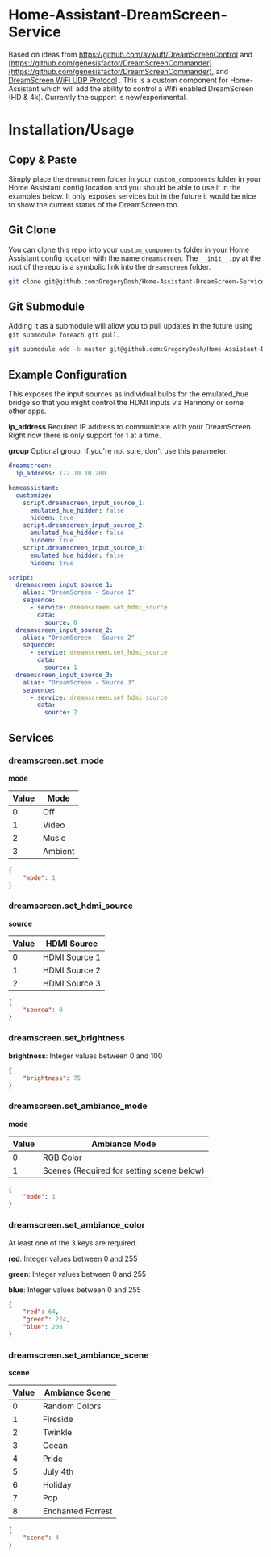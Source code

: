 # Home-Assistant-DreamScreen-Service
Based on ideas from https://github.com/avwuff/DreamScreenControl and [https://github.com/genesisfactor/DreamScreenCommander](https://github.com/genesisfactor/DreamScreenCommander), and [DreamScreen WiFi UDP Protocol](http://dreamscreen.boards.net/thread/293/dreamscreen-wifi-udp-protocol) .  This is a custom component for Home-Assistant which will add the ability to control a Wifi enabled DreamScreen (HD & 4k).  Currently the support is new/experimental.

# Installation/Usage

## Copy & Paste
Simply place the `dreamscreen` folder in your `custom_components` folder in your Home Assistant config location and you should be able to use it in the examples below.  It only exposes services but in the future it would be nice to show the current status of the DreamScreen too.

## Git Clone
You can clone this repo into your `custom_components` folder in your Home Assistant config location with the name `dreamscreen`.  The `__init__.py` at the root of the repo is a symbolic link into the `dreamscreen` folder.
```bash
git clone git@github.com:GregoryDosh/Home-Assistant-DreamScreen-Service.git dreamscreen
```

## Git Submodule
Adding it as a submodule will allow you to pull updates in the future using `git submodule foreach git pull`.
```bash
git submodule add -b master git@github.com:GregoryDosh/Home-Assistant-DreamScreen-Service.git dreamscreen
```


## Example Configuration
This exposes the input sources as individual bulbs for the emulated_hue bridge so that you might control the HDMI inputs via Harmony or some other apps.

**ip_address** Required IP address to communicate with your DreamScreen.  Right now there is only support for 1 at a time.

**group** Optional group.  If you're not sure, don't use this parameter.

```yaml
dreamscreen:
  ip_address: 172.10.10.200

homeassistant:
  customize:
    script.dreamscreen_input_source_1:
      emulated_hue_hidden: false
      hidden: true
    script.dreamscreen_input_source_2:
      emulated_hue_hidden: false
      hidden: true
    script.dreamscreen_input_source_3:
      emulated_hue_hidden: false
      hidden: true

script:
  dreamscreen_input_source_1:
    alias: "DreamScreen - Source 1"
    sequence:
      - service: dreamscreen.set_hdmi_source
        data:
          source: 0
  dreamscreen_input_source_2:
    alias: "DreamScreen - Source 2"
    sequence:
      - service: dreamscreen.set_hdmi_source
        data:
          source: 1
  dreamscreen_input_source_3:
    alias: "DreamScreen - Source 3"
    sequence:
      - service: dreamscreen.set_hdmi_source
        data:
          source: 2

```

## Services
### dreamscreen.set_mode
**mode**

| Value | Mode |
| - | - |
| 0 | Off |
| 1 | Video |
| 2 | Music |
| 3 | Ambient|

```json
{
    "mode": 1
}
```
### dreamscreen.set_hdmi_source
**source**

| Value | HDMI Source |
| - | - |
| 0 | HDMI Source 1 |
| 1 | HDMI Source 2 |
| 2 | HDMI Source 3 |

```json
{
    "source": 0
}
```
### dreamscreen.set_brightness
**brightness**: Integer values between 0 and 100
```json
{
    "brightness": 75
}
```
### dreamscreen.set_ambiance_mode
**mode**

| Value | Ambiance Mode |
| - | - |
| 0 | RGB Color |
| 1 | Scenes (Required for setting scene below) |

```json
{
    "mode": 1
}
```
### dreamscreen.set_ambiance_color
At least one of the 3 keys are required.

**red**: Integer values between 0 and 255

**green**: Integer values between 0 and 255

**blue**: Integer values between 0 and 255

```json
{
    "red": 64,
    "green": 224,
    "blue": 208
}
```
### dreamscreen.set_ambiance_scene
**scene**

| Value | Ambiance Scene |
| - | - |
| 0 | Random Colors |
| 1 | Fireside |
| 2 | Twinkle |
| 3 | Ocean|
| 4 | Pride|
| 5 | July 4th|
| 6 | Holiday|
| 7 | Pop|
| 8 | Enchanted Forrest|

```json
{
    "scene": 4
}
```
